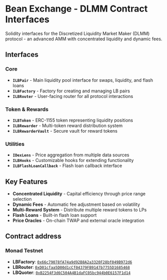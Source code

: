 # Bean Exchange - DLMM Contract Interfaces

Solidity interfaces for the Discretized Liquidity Market Maker (DLMM) protocol - an advanced AMM with concentrated liquidity and dynamic fees.

## Interfaces

### Core
- **`ILBPair`** - Main liquidity pool interface for swaps, liquidity, and flash loans
- **`ILBFactory`** - Factory for creating and managing LB pairs
- **`ILBRouter`** - User-facing router for all protocol interactions

### Token & Rewards
- **`ILBToken`** - ERC-1155 token representing liquidity positions
- **`ILBRewarder`** - Multi-token reward distribution system
- **`ILBRewarderVault`** - Secure vault for reward tokens

### Utilities
- **`IDexLens`** - Price aggregation from multiple data sources
- **`ILBHooks`** - Customizable hooks for extending functionality
- **`ILBFlashLoanCallback`** - Flash loan callback interface

## Key Features

- **Concentrated Liquidity** - Capital efficiency through price range selection
- **Dynamic Fees** - Automatic fee adjustment based on volatility
- **Multi-Reward System** - Distribute multiple reward tokens to LPs
- **Flash Loans** - Built-in flash loan support
- **Price Oracles** - On-chain TWAP and external oracle integration

## Contract address

### Monad Testnet
- **LBFactory**: [`0x66c79078fA74a9d92B8A2a3320F28bf049B972d6`](https://testnet.monadexplorer.com/address/0x66c79078fA74a9d92B8A2a3320F28bf049B972d6)
- **LBRouter**: [`0xD01cfaa5D00d1cCf04379FB9147b7755D1685468`](https://testnet.monadexplorer.com/address/0xD01cfaa5D00d1cCf04379FB9147b7755D1685468)
- **LBQuoter**: [`0xB2254F3d6C504A4B1daFC05bc944b0E6157F1d14`](https://testnet.monadexplorer.com/address/0xB2254F3d6C504A4B1daFC05bc944b0E6157F1d14)

